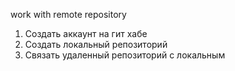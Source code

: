﻿work with remote repository
1. Создать аккаунт на гит хабе
2. Создать локальный репозиторий
3. Связать удаленный репозиторий с локальным
